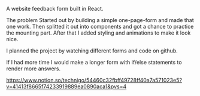 A website feedback form built in React.

The problem
Started out by building a simple one-page-form and made that one work. Then splitted it out into components and got a chance to practice the mounting part. After that I added styling and animations to make it look nice.

I planned the project by watching different forms and code on github.

If I had more time I would make a longer form with if/else statements to render more answers.

https://www.notion.so/technigo/54460c32fbff49728ff40a7a571023e5?v=41413f8665f74233919889ea0890aca1&pvs=4
